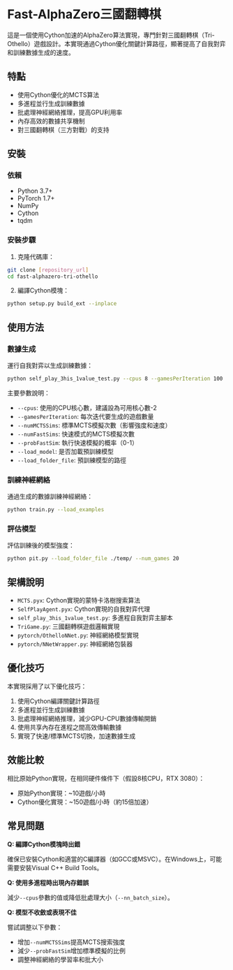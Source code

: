 # Fast-AlphaZero三國翻轉棋

這是一個使用Cython加速的AlphaZero算法實現，專門針對三國翻轉棋（Tri-Othello）遊戲設計。本實現通過Cython優化關鍵計算路徑，顯著提高了自我對弈和訓練數據生成的速度。

## 特點

- 使用Cython優化的MCTS算法
- 多進程並行生成訓練數據
- 批處理神經網絡推理，提高GPU利用率
- 內存高效的數據共享機制
- 對三國翻轉棋（三方對戰）的支持

## 安裝

### 依賴

- Python 3.7+
- PyTorch 1.7+
- NumPy
- Cython
- tqdm

### 安裝步驟

1. 克隆代碼庫：
```bash
git clone [repository_url]
cd fast-alphazero-tri-othello
```

2. 編譯Cython模塊：
```bash
python setup.py build_ext --inplace
```

## 使用方法

### 數據生成

運行自我對弈以生成訓練數據：

```bash
python self_play_3his_1value_test.py --cpus 8 --gamesPerIteration 100
```

主要參數說明：
- `--cpus`: 使用的CPU核心數，建議設為可用核心數-2
- `--gamesPerIteration`: 每次迭代要生成的遊戲數量
- `--numMCTSSims`: 標準MCTS模擬次數（影響強度和速度）
- `--numFastSims`: 快速模式的MCTS模擬次數
- `--probFastSim`: 執行快速模擬的概率（0-1）
- `--load_model`: 是否加載預訓練模型
- `--load_folder_file`: 預訓練模型的路徑

### 訓練神經網絡

通過生成的數據訓練神經網絡：

```bash
python train.py --load_examples
```

### 評估模型

評估訓練後的模型強度：

```bash
python pit.py --load_folder_file ./temp/ --num_games 20
```

## 架構說明

- `MCTS.pyx`: Cython實現的蒙特卡洛樹搜索算法
- `SelfPlayAgent.pyx`: Cython實現的自我對弈代理
- `self_play_3his_1value_test.py`: 多進程自我對弈主腳本
- `TriGame.py`: 三國翻轉棋遊戲邏輯實現
- `pytorch/OthelloNNet.py`: 神經網絡模型實現
- `pytorch/NNetWrapper.py`: 神經網絡包裝器

## 優化技巧

本實現採用了以下優化技巧：

1. 使用Cython編譯關鍵計算路徑
2. 多進程並行生成訓練數據
3. 批處理神經網絡推理，減少GPU-CPU數據傳輸開銷
4. 使用共享內存在進程之間高效傳輸數據
5. 實現了快速/標準MCTS切換，加速數據生成

## 效能比較

相比原始Python實現，在相同硬件條件下（假設8核CPU，RTX 3080）：

- 原始Python實現：~10遊戲/小時
- Cython優化實現：~150遊戲/小時（約15倍加速）

## 常見問題

**Q: 編譯Cython模塊時出錯**

確保已安裝Cython和適當的C編譯器（如GCC或MSVC）。在Windows上，可能需要安裝Visual C++ Build Tools。

**Q: 使用多進程時出現內存錯誤**

減少`--cpus`參數的值或降低批處理大小（`--nn_batch_size`）。

**Q: 模型不收斂或表現不佳**

嘗試調整以下參數：
- 增加`--numMCTSSims`提高MCTS搜索強度
- 減少`--probFastSim`增加標準模擬的比例
- 調整神經網絡的學習率和批大小 